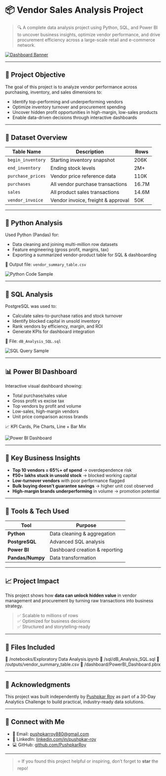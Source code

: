 # 📦 Vendor Sales Analysis Project

> 🔍 A complete data analysis project using Python, SQL, and Power BI to uncover business insights, optimize vendor performance, and drive procurement efficiency across a large-scale retail and e-commerce network.

[![Dashboard Banner](https://your-link-to-powerbi-image.png)](https://github.com/PushpkarRoy/Vendor-Sales-Analysis/blob/main/Vendor%20Sales%20Analysis%20Dashboard.png)

---

## 🧠 Project Objective

The goal of this project is to analyze vendor performance across purchasing, inventory, and sales dimensions to:
- Identify top-performing and underperforming vendors
- Optimize inventory turnover and procurement spending
- Uncover hidden profit opportunities in high-margin, low-sales products
- Enable data-driven decisions through interactive dashboards

---

## 📂 Dataset Overview

| Table Name         | Description                          | Rows       |
|--------------------|--------------------------------------|------------|
| `begin_inventory`  | Starting inventory snapshot          | 206K       |
| `end_inventory`    | Ending stock levels                  | 2M+        |
| `purchase_prices`  | Vendor price reference data          | 110K       |
| `purchases`        | All vendor purchase transactions     | 16.7M      |
| `sales`            | All product sales transactions       | 14.6M      |
| `vendor_invoice`   | Vendor invoice, freight & approval   | 50K        |

---

## 🐍 Python Analysis

Used Python (Pandas) for:
- Data cleaning and joining multi-million row datasets
- Feature engineering (gross profit, margins, tax)
- Exporting a summarized vendor-product table for SQL & dashboarding

📄 Output file: `vendor_summary_table.csv`

![Python Code Sample](https://your-link-to-python-code-image.png)

---

## 🧮 SQL Analysis

PostgreSQL was used to:
- Calculate sales-to-purchase ratios and stock turnover
- Identify blocked capital in unsold inventory
- Rank vendors by efficiency, margin, and ROI
- Generate KPIs for dashboard integration

📁 File: `dB_Analysis_SQL.sql`

![SQL Query Sample](https://your-link-to-sql-query-image.png)

---

## 📊 Power BI Dashboard

Interactive visual dashboard showing:
- Total purchase/sales value
- Gross profit vs excise tax
- Top vendors by profit and volume
- Low-sales, high-margin vendors
- Unit price comparison across brands

📈 KPI Cards, Pie Charts, Line + Bar Mix

![Power BI Dashboard](https://your-link-to-dashboard-image.png)

---

## 📌 Key Business Insights

- **Top 10 vendors = 65%+ of spend** → overdependence risk
- **₹50+ lakhs stuck in unsold stock** → blocked working capital
- **Low-turnover vendors** with poor performance flagged
- **Bulk buying doesn’t guarantee savings** → higher unit cost observed
- **High-margin brands underperforming** in volume → promotion potential

---

## 🚀 Tools & Tech Used

| Tool         | Purpose                              |
|--------------|--------------------------------------|
| **Python**   | Data cleaning & aggregation          |
| **PostgreSQL**| Advanced SQL analysis                |
| **Power BI** | Dashboard creation & reporting       |
| **Pandas/Numpy** | Data transformation              |

---

## 📈 Project Impact

This project shows how **data can unlock hidden value** in vendor management and procurement by turning raw transactions into business strategy.

> ✅ Scalable to millions of rows  
> ✅ Optimized for business decisions  
> ✅ Structured and storytelling-ready

---

## 📎 Files Included

📁 /notebooks/Exploratory Data Analysis.ipynb
📁 /sql/dB_Analysis_SQL.sql
📁 /outputs/vendor_summary_table.csv
📁 /dashboard/PowerBI_Dashboard.pbix


---

## 🙌 Acknowledgments

This project was built independently by [Pushpkar Roy](https://github.com/PushpkarRoy) as part of a 30-Day Analytics Challenge to build practical, industry-ready data solutions.

---

## 🔗 Connect with Me

- 📧 Email: pushpkarroy880@gmail.com  
- 💼 LinkedIn: [linkedin.com/in/pushpkar-roy](https://www.linkedin.com/in/pushpkar-roy/)  
- 💻 GitHub: [github.com/PushpkarRoy](https://github.com/PushpkarRoy)

---

> ⭐ If you found this project helpful or inspiring, don’t forget to **star** the repo!

